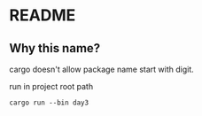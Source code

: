 # README #

## Why this name? ##

cargo doesn't allow package name start with digit.

run in project root path

`cargo run --bin day3`
